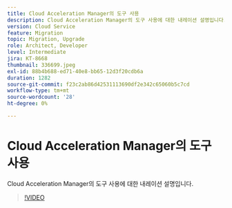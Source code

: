 ```yaml
---
title: Cloud Acceleration Manager의 도구 사용
description: Cloud Acceleration Manager의 도구 사용에 대한 내레이션 설명입니다.
version: Cloud Service
feature: Migration
topic: Migration, Upgrade
role: Architect, Developer
level: Intermediate
jira: KT-8668
thumbnail: 336699.jpeg
exl-id: 88b4b688-ed71-40e8-bb65-12d3f20cdb6a
duration: 1282
source-git-commit: f23c2ab86d42531113690df2e342c65060b5c7cd
workflow-type: tm+mt
source-wordcount: '28'
ht-degree: 0%

---
```


# Cloud Acceleration Manager의 도구 사용

Cloud Acceleration Manager의 도구 사용에 대한 내레이션 설명입니다.

>[!VIDEO](https://video.tv.adobe.com/v/336699?quality=12&learn=on)
